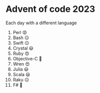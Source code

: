 # Advent of code 2023

Each day with a different language

1. Perl 😡
2. Bash 😐
3. Swift 😐
4. Crystal 😃
5. Ruby 😍
6. Objective-C 💩
7. Wren 😍
8. Julia 😃
9. Scala 😃
10. Raku 😐
11. F# 💩
